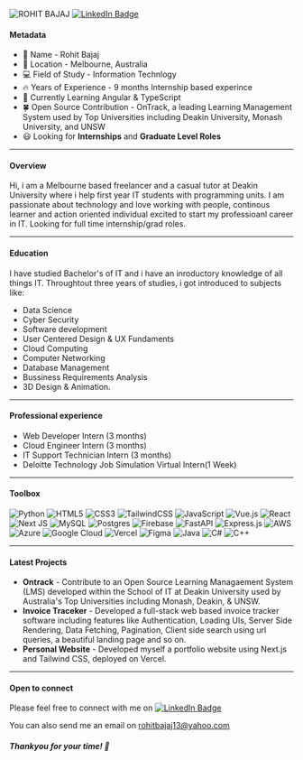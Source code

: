 ![ROHIT BAJAJ](https://github.com/itsRohit47/itsRohit47/assets/108188800/ff38d355-dfc8-4ac4-b9d0-2c18fa01a40c)
[![LinkedIn Badge](https://img.shields.io/badge/LinkedIn-Profile-informational?style=flat&logo=linkedin&logoColor=white&color=0D76A8)](https://www.linkedin.com/in/iamrohitbajaj/)

#### Metadata
- 👋 Name - Rohit Bajaj
- 🦘 Location - Melbourne, Australia
- 💻 Field of Study - Information Technlogy
- 🔥 Years of Experience - 9 months Internship based experince
- 🍃 Currently Learning Angular & TypeScript
- 🍀 Open Source Contribution - OnTrack, a leading Learning Management System used by Top Universities including Deakin University, Monash University, and UNSW
- 😃 Looking for **Internships** and **Graduate Level Roles**
  
<hr>

#### Overview
Hi, i am a Melbourne based freelancer and a casual tutor at Deakin University where i help first year IT students with programming units. I am passionate about technology and love working with people, continous learner and action oriented individual excited to start my professioanl career in IT. Looking for full time internship/grad roles.

<hr>

#### Education
I have studied Bachelor's of IT and i have an inroductory knowledge of all things IT. Throughtout three years of studies, i got introduced to subjects like:
- Data Science
- Cyber Security
- Software development
- User Centered Design & UX Fundaments
- Cloud Computing
- Computer Networking
- Database Management
- Bussiness Requirements Analysis
- 3D Design & Animation.
  
<hr>

#### Professional experience
- Web Developer Intern (3 months)
- Cloud Engineer Intern (3 months)
- IT Support Technician Intern (3 months)
- Deloitte Technology Job Simulation Virtual Intern(1 Week)
  
<hr>

#### Toolbox

![Python](https://img.shields.io/badge/python-3670A0?style=for-the-badge&logo=python&logoColor=ffdd54)
![HTML5](https://img.shields.io/badge/html5-%23E34F26.svg?style=for-the-badge&logo=html5&logoColor=white)
![CSS3](https://img.shields.io/badge/css3-%231572B6.svg?style=for-the-badge&logo=css3&logoColor=white)
![TailwindCSS](https://img.shields.io/badge/tailwindcss-%2338B2AC.svg?style=for-the-badge&logo=tailwind-css&logoColor=white)
![JavaScript](https://img.shields.io/badge/javascript-%23323330.svg?style=for-the-badge&logo=javascript&logoColor=%23F7DF1E)
![Vue.js](https://img.shields.io/badge/vuejs-%2335495e.svg?style=for-the-badge&logo=vuedotjs&logoColor=%234FC08D)
![React](https://img.shields.io/badge/react-%2320232a.svg?style=for-the-badge&logo=react&logoColor=%2361DAFB)
![Next JS](https://img.shields.io/badge/Next-black?style=for-the-badge&logo=next.js&logoColor=white)
![MySQL](https://img.shields.io/badge/mysql-4479A1.svg?style=for-the-badge&logo=mysql&logoColor=white)
![Postgres](https://img.shields.io/badge/postgres-%23316192.svg?style=for-the-badge&logo=postgresql&logoColor=white)
![Firebase](https://img.shields.io/badge/firebase-%23039BE5.svg?style=for-the-badge&logo=firebase)
![FastAPI](https://img.shields.io/badge/FastAPI-005571?style=for-the-badge&logo=fastapi)
![Express.js](https://img.shields.io/badge/express.js-%23404d59.svg?style=for-the-badge&logo=express&logoColor=%2361DAFB)
![AWS](https://img.shields.io/badge/AWS-%23FF9900.svg?style=for-the-badge&logo=amazon-aws&logoColor=white)
![Azure](https://img.shields.io/badge/azure-%230072C6.svg?style=for-the-badge&logo=microsoftazure&logoColor=white)
![Google Cloud](https://img.shields.io/badge/GoogleCloud-%234285F4.svg?style=for-the-badge&logo=google-cloud&logoColor=white)
![Vercel](https://img.shields.io/badge/vercel-%23000000.svg?style=for-the-badge&logo=vercel&logoColor=white)
![Figma](https://img.shields.io/badge/figma-%23F24E1E.svg?style=for-the-badge&logo=figma&logoColor=white)
![Java](https://img.shields.io/badge/java-%23ED8B00.svg?style=for-the-badge&logo=openjdk&logoColor=white)
![C#](https://img.shields.io/badge/c%23-%23239120.svg?style=for-the-badge&logo=csharp&logoColor=white)
![C++](https://img.shields.io/badge/c++-%2300599C.svg?style=for-the-badge&logo=c%2B%2B&logoColor=white)
<hr>

#### Latest Projects

- **Ontrack** - Contribute to an Open Source Learning Managaement System (LMS) developed within the School of IT at Deakin University used by Australia's Top Universities including Monash, Deakin, & UNSW.
- **Invoice Traceker** - Developed a full-stack web based invoice tracker software including features like Authentication, Loading UIs, Server Side Rendering, Data Fetching, Pagination, Client side search using url queries, a beautiful landing page and so on.
- **Personal Website** - Developed myself a portfolio website using Next.js and Tailwind CSS, deployed on Vercel.

<hr>

#### Open to connect
Please feel free to connect with me on 
[![LinkedIn Badge](https://img.shields.io/badge/LinkedIn-Profile-informational?style=flat&logo=linkedin&logoColor=white&color=0D76A8)](https://www.linkedin.com/in/iamrohitbajaj/)

You can also send me an email on 
rohitbajaj13@yahoo.com


##### Thankyou for your time! 🙏
